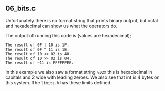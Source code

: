 
## 06_bits.c

Unfortunately there is no format string that prints binary output,
but octal and hexadecimal can show us what the operators do.

The output of running this code is (values are hexadecimal);
```
The result of 0F | 10 is 1F.
The result of 0F ^ 11 is 1E.
The result of 10 << 02 is 40.
The result of 10 >> 02 is 04.
The result of ~11 is FFFFFFEE.
```

In this example we also saw a format string ```%02X``` this is hexadecimal in
capitals and 2 wide with leading zeroes.
We also see that int is 4 bytes on this system.
The ```limits.h``` has these limits defined.
